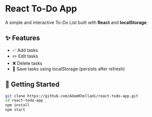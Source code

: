 # React To-Do App

A simple and interactive To-Do List built with **React** and **localStorage**.

## ✨ Features

- ✅ Add tasks
- ✏️ Edit tasks
- ❌ Delete tasks
- 💾 Save tasks using localStorage (persists after refresh)

## 🚀 Getting Started

```bash
git clone https://github.com/AdamKhelladi/react-todo-app.git
cd react-todo-app
npm install
npm start